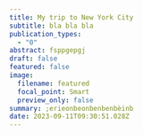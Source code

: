 ```yaml
---
title: My trip to New York City
subtitle: bla bla bla
publication_types:
  - "0"
abstract: fsppgepgj
draft: false
featured: false
image:
  filename: featured
  focal_point: Smart
  preview_only: false
summary: ;erieonbeonbenbenbèinb
date: 2023-09-11T09:30:51.028Z
---
```

